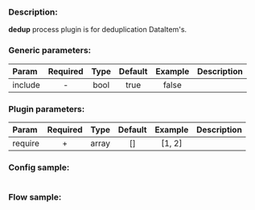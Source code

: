 ### Description:

**dedup** process plugin is for deduplication DataItem's.


### Generic parameters:

| Param   | Required | Type | Default | Example | Description |
|:--------|:--------:|:----:|:-------:|:-------:|:------------|
| include |    -     | bool |  true   |  false  |             |


### Plugin parameters:

| Param   | Required | Type  | Default | Example | Description |
|:--------|:--------:|:-----:|:-------:|:-------:|:------------|
| require |    +     | array |   []    | [1, 2]  |             |

### Config sample:

```toml

```

### Flow sample:

```yaml
```